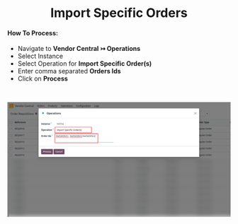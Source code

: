 # <h1 align="center"> Import Specific Orders </h1>

#### How To Process:

* Navigate to **Vendor Central ↣ Operations**
* Select Instance
* Select Operation for **Import Specific Order(s)**
* Enter comma separated **Orders Ids**
* Click on **Process**

<br/>

<div align="center">

![import-or-map-product](./images/VC-16.png)
</div>
